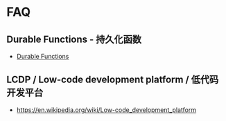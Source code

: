 # FAQ

## Durable Functions - 持久化函数

* [Durable Functions](https://docs.microsoft.com/en-us/azure/azure-functions/durable/durable-functions-overview)


## LCDP / Low-code development platform / 低代码开发平台
* https://en.wikipedia.org/wiki/Low-code_development_platform
